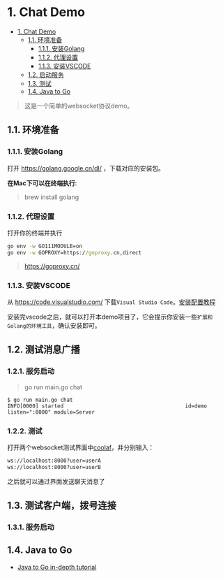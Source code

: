 # 1. Chat Demo

- [1. Chat Demo](#1-chat-demo)
  - [1.1. 环境准备](#11-环境准备)
    - [1.1.1. 安装Golang](#111-安装golang)
    - [1.1.2. 代理设置](#112-代理设置)
    - [1.1.3. 安装VSCODE](#113-安装vscode)
  - [1.2. 启动服务](#12-启动服务)
  - [1.3. 测试](#13-测试)
  - [1.4. Java to Go](#14-java-to-go)

> 这是一个简单的websocket协议demo。

## 1.1. 环境准备

### 1.1.1. 安装Golang

打开 https://golang.google.cn/dl/ ，下载对应的安装包。

**在Mac下可以在终端执行**:

>brew install golang

### 1.1.2. 代理设置

打开你的终端并执行

```cmd
go env -w GO111MODULE=on
go env -w GOPROXY=https://goproxy.cn,direct
```

> https://goproxy.cn/

### 1.1.3. 安装VSCODE

从 https://code.visualstudio.com/ 下载`Visual Studio Code`。[安装配置教程](https://blog.csdn.net/T1401026064/article/details/128692088?spm=1001.2014.3001.5501)

安装完vscode之后，就可以打开本demo项目了，它会提示你安装一些`扩展和Golang的环境工具`，确认安装即可。

## 1.2. 测试消息广播

### 1.2.1. 服务启动

> go run main.go chat

```shell
$ go run main.go chat
INFO[0000] started                                       id=demo listen=":8000" module=Server
```

### 1.2.2. 测试

打开两个websocket测试界面中[coolaf](http://coolaf.com/tool/chattest)，并分别输入：

```html
ws://localhost:8000?user=userA
ws://localhost:8000?user=userB
```

之后就可以通过界面发送聊天消息了


## 1.3. 测试客户端，拨号连接

### 1.3.1. 服务启动



## 1.4. Java to Go

- [Java to Go in-depth tutorial](https://yourbasic.org/golang/go-java-tutorial/)
